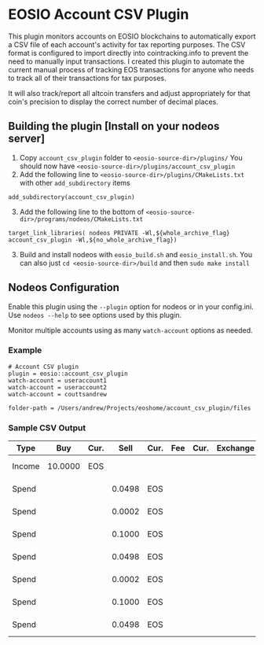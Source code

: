 # EOSIO Account CSV Plugin
This plugin monitors accounts on EOSIO blockchains to automatically export a CSV file of each account's activity for tax reporting purposes. The CSV format is configured to import directly into cointracking.info to prevent the need to manually input transactions. I created this plugin to automate the current manual process of tracking EOS transactions for anyone who needs to track all of their transactions for tax purposes.

It will also track/report all altcoin transfers and adjust appropriately for that coin's precision to display the correct number of decimal places.

## Building the plugin [Install on your nodeos server]
1. Copy `account_csv_plugin` folder to `<eosio-source-dir>/plugins/` You should now have `<eosio-source-dir>/plugins/account_csv_plugin`
2. Add the following line to `<eosio-source-dir>/plugins/CMakeLists.txt` with other `add_subdirectory` items
  ```
  add_subdirectory(account_csv_plugin)
  ```

3. Add the following line to the bottom of `<eosio-source-dir>/programs/nodeos/CMakeLists.txt`
  ```
  target_link_libraries( nodeos PRIVATE -Wl,${whole_archive_flag} account_csv_plugin -Wl,${no_whole_archive_flag})
  ```

3. Build and install nodeos with `eosio_build.sh` and `eosio_install.sh`. You can also just `cd <eosio-source-dir>/build` and then `sudo make install`

## Nodeos Configuration
Enable this plugin using the `--plugin` option for nodeos or in your config.ini. Use `nodeos --help` to see options used by this plugin.

Monitor multiple accounts using as many `watch-account` options as needed.

### Example
```
# Account CSV plugin
plugin = eosio::account_csv_plugin
watch-account = useraccount1
watch-account = useraccount2
watch-account = couttsandrew

folder-path = /Users/andrew/Projects/eoshome/account_csv_plugin/files
```

### Sample CSV Output
| Type   | Buy     | Cur. | Sell   | Cur. | Fee | Cur. | Exchange | Group       | Comment                                                                                                                                               | Date                | 
|--------|---------|------|--------|------|-----|------|----------|-------------|-------------------------------------------------------------------------------------------------------------------------------------------------------|---------------------| 
| Income | 10.0000 | EOS  |        |      |     |      |          |             | 4604626c34f6a72bf9f2ac22252b8bd7db2041fd6091345ed00b92112633efd6 | Transfer From: eosio | To: gi4dcnbug4ge | Quantity: 10.0000 | init                 | 2018-06-09 12:58:53 | 
| Spend  |         |      | 0.0498 | EOS  |     |      |          | EOS RAM     | c2cb29e2ae75916745911a90b944c4b08ecab327e2c48e1d9caa92342ed60eea | Transfer From: gi4dcnbug4ge | To: eosio.ram | Quantity: 0.0498 | buy ram           | 2018-06-10 15:03:32 | 
| Spend  |         |      | 0.0002 | EOS  |     |      |          |             | c2cb29e2ae75916745911a90b944c4b08ecab327e2c48e1d9caa92342ed60eea | Transfer From: gi4dcnbug4ge | To: eosio.ramfee | Quantity: 0.0002 | ram fee        | 2018-06-10 15:03:32 | 
| Spend  |         |      | 0.1000 | EOS  |     |      |          | EOS STAKING | c2cb29e2ae75916745911a90b944c4b08ecab327e2c48e1d9caa92342ed60eea | Transfer From: gi4dcnbug4ge | To: eosio.stake | Quantity: 0.1000 | stake bandwidth | 2018-06-10 15:03:32 | 
| Spend  |         |      | 0.0498 | EOS  |     |      |          | EOS RAM     | a607e596675d3e583025d19ecf597e35544ce953b6a039bd585ccc8b2fcaf46b | Transfer From: gi4dcnbug4ge | To: eosio.ram | Quantity: 0.0498 | buy ram           | 2018-06-10 15:11:46 | 
| Spend  |         |      | 0.0002 | EOS  |     |      |          |             | a607e596675d3e583025d19ecf597e35544ce953b6a039bd585ccc8b2fcaf46b | Transfer From: gi4dcnbug4ge | To: eosio.ramfee | Quantity: 0.0002 | ram fee        | 2018-06-10 15:11:46 | 
| Spend  |         |      | 0.1000 | EOS  |     |      |          | EOS STAKING | a607e596675d3e583025d19ecf597e35544ce953b6a039bd585ccc8b2fcaf46b | Transfer From: gi4dcnbug4ge | To: eosio.stake | Quantity: 0.1000 | stake bandwidth | 2018-06-10 15:11:46 | 
| Spend  |         |      | 0.0498 | EOS  |     |      |          | EOS RAM     | 0785692938ff6c16b3753ff8901941c7fb1af640b777cda42c52484b4cd34154 | Transfer From: gi4dcnbug4ge | To: eosio.ram | Quantity: 0.0498 | buy ram           | 2018-06-10 15:18:33 | 
